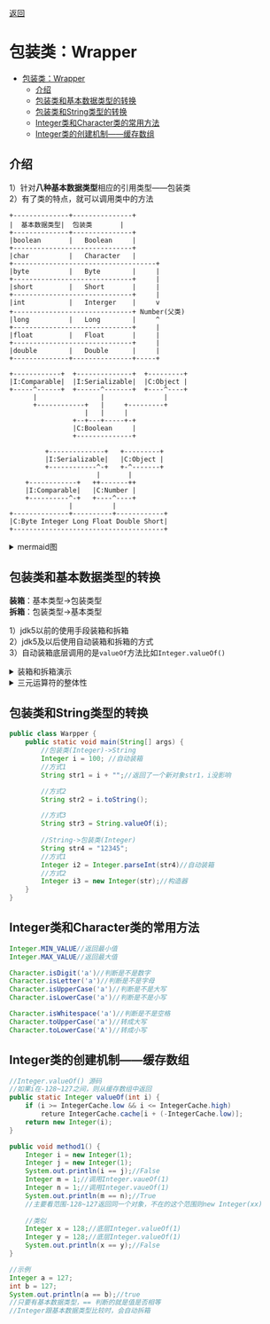 [返回](常用类.md)

# 包装类：Wrapper
- [包装类：Wrapper](#包装类wrapper)
  - [介绍](#介绍)
  - [包装类和基本数据类型的转换](#包装类和基本数据类型的转换)
  - [包装类和String类型的转换](#包装类和string类型的转换)
  - [Integer类和Character类的常用方法](#integer类和character类的常用方法)
  - [Integer类的创建机制——缓存数组](#integer类的创建机制缓存数组)

## 介绍

1）针对**八种基本数据类型**相应的引用类型——包装类  
2）有了类的特点，就可以调用类中的方法

```ditaa
+--------------+---------------+
|  基本数据类型|  包装类       |
+--------------+---------------+
|boolean       |   Boolean     |
+------------------------------+
|char          |   Character   |
+------------------------------------+
|byte          |   Byte        |     |
+------------------------------+     |
|short         |   Short       |     |
+------------------------------+     |
|int           |   Interger    |     v
+------------------------------+ Number(父类)
|long          |   Long        |     ^
+------------------------------+     |
|float         |   Float       |     |
+------------------------------+     |
|double        |   Double      |     |
+--------------+---------------+-----+
```
```ditaa
+------------+  +--------------+  +---------+
|I:Comparable|  |I:Serializable|  |C:Object |
+-----^------+  +------^-------+  +----^----+
      |                |               |
      +------------+   |     +---------+
                   |   |     |
                +--+---+-----+-+
                |C:Boolean     |
                +--------------+
```
```ditaa
         +--------------+   +---------+
         |I:Serializable|   |C:Object |
         +------------^-+   +-^-------+
                      |       |
    +------------+   ++-------++
    |I:Comparable|   |C:Number |
    +----------^-+   +----^----+
               |          |
+--------------+----------+------------+
|C:Byte Integer Long Float Double Short|
+--------------------------------------+
```

<details><summary>mermaid图</summary>
<center>

```mermaid
classDiagram
Serializable : 实现该接口可以串行化\n，可以在网络上传输
Comparable : 实现该接口可以比较大小
Serializable <|.. Boolean
Comparable <|.. Boolean
Object <|-- Boolean
```
```mermaid
classDiagram
Comparable <|.. Integer等类
Number <|-- Integer等类
Serializable <|.. Number
Object <|-- Number
Integer等类 : Byte, Integer, Long, Float, Double, Short
```
</center>
</details>

## 包装类和基本数据类型的转换
**装箱**：基本类型->包装类型  
**拆箱**：包装类型->基本类型

1）jdk5以前的使用手段装箱和拆箱  
2）jdk5及以后使用自动装箱和拆箱的方式  
3）自动装箱底层调用的是`valueOf`方法比如`Integer.valueOf()`

<details><summary>装箱和拆箱演示</summary>

```java
public class Test {
    public static void main(String[] args) {
        //jdk5以前的手动装箱和拆箱
        //手动装箱 int -> Integer
        int n1 = 100;
        Integer integer = new Integer(n1);
        //或者
        Integer integer1 = Integer.valueOf(n1);
        //手动拆箱 Integer -> int
        int i = integer.intValue();

        //jdk5及以后的自动装箱和拆箱
        int n2 = 200;
        //自动装箱 int -> Integer
        Integer integer2 = n2;//底层使用了Integer.valueOf(n2)
        //自动拆箱 Integer -> int
        int n3 = integer2;//底层使用是intValue()方法
    }
}
```
</details>

<details><summary>三元运算符的整体性</summary>

```java
//三元运算符是一个整体 
Object obj1 = true ? new Integer(1) : new Double(2.0);
System.out.println(obj1);//输出1.0
```
```java
Object obj2;
if (true) {//if分别判断
    obj2 = new Integer(1);
} else {
    obj2 = new Double(2.0);
}
System.out.println(obj2);//输出1
```
</details>

## 包装类和String类型的转换

```java
public class Warpper {
    public static void main(String[] args) {
        //包装类(Integer)->String
        Integer i = 100; //自动装箱  
        //方式1
        String str1 = i + "";//返回了一个新对象str1，i没影响

        //方式2
        String str2 = i.toString();

        //方式3
        String str3 = String.valueOf(i);
    
        //String->包装类(Integer)
        String str4 = "12345";
        //方式1
        Integer i2 = Integer.parseInt(str4)//自动装箱
        //方式2
        Integer i3 = new Integer(str);//构造器
    }
}
```

## Integer类和Character类的常用方法

```java
Integer.MIN_VALUE//返回最小值
Integer.MAX_VALUE//返回最大值

Character.isDigit('a')//判断是不是数字
Character.isLetter('a')//判断是不是字母
Character.isUpperCase('a')//判断是不是大写
Character.isLowerCase('a')//判断是不是小写

Character.isWhitespace('a')//判断是不是空格
Character.toUpperCase('a')//转成大写
Character.toLowerCase('A')//转成小写
```

## Integer类的创建机制——缓存数组
```java
//Integer.valueOf() 源码
//如果i在-128~127之间，则从缓存数组中返回
public static Integer valueOf(int i) {
    if (i >= IntegerCache.low && i <= IntegerCache.high) 
        reture IntegerCache.cache[i + (-IntegerCache.low)];
    return new Integer(i);
}
```
```java
public void method1() {
    Integer i = new Integer(1);
    Integer j = new Integer(1);
    System.out.println(i == j);//False
    Integer m = 1;//调用Integer.vaueOf(1)
    Integer n = 1;//调用Integer.vaueOf(1)
    System.out.println(m == n);//True
    //主要看范围-128~127返回同一个对象，不在的这个范围则new Integer(xx)
    
    //类似
    Integer x = 128;//底层Integer.valueOf(1)
    Integer y = 128;//底层Integer.valueOf(1)
    System.out.println(x == y);//False
}
```
```java
//示例
Integer a = 127;
int b = 127;
System.out.println(a == b);//true
//只要有基本数据类型，== 判断的就是值是否相等
//Integer跟基本数据类型比较时，会自动拆箱
```